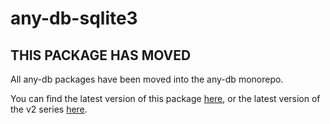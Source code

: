 # any-db-sqlite3

## THIS PACKAGE HAS MOVED

All any-db packages have been moved into the any-db monorepo.

You can find the latest version of this package [here](https://github.com/grncdr/node-any-db/tree/master/packages/any-db-sqlite3), or the latest version of the v2 series [here](https://github.com/grncdr/node-any-db/tree/v2/packages/any-db-sqlite3).
